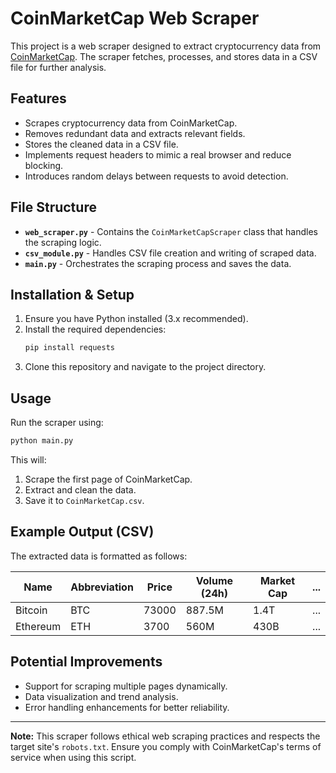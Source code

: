 # CoinMarketCap Web Scraper

This project is a web scraper designed to extract cryptocurrency data from [CoinMarketCap](https://coinmarketcap.com/). The scraper fetches, processes, and stores data in a CSV file for further analysis.

## Features
- Scrapes cryptocurrency data from CoinMarketCap.
- Removes redundant data and extracts relevant fields.
- Stores the cleaned data in a CSV file.
- Implements request headers to mimic a real browser and reduce blocking.
- Introduces random delays between requests to avoid detection.

## File Structure
- **`web_scraper.py`** - Contains the `CoinMarketCapScraper` class that handles the scraping logic.
- **`csv_module.py`** - Handles CSV file creation and writing of scraped data.
- **`main.py`** - Orchestrates the scraping process and saves the data.

## Installation & Setup
1. Ensure you have Python installed (3.x recommended).
2. Install the required dependencies:
   ```bash
   pip install requests
   ```
3. Clone this repository and navigate to the project directory.

## Usage
Run the scraper using:
```bash
python main.py
```
This will:
1. Scrape the first page of CoinMarketCap.
2. Extract and clean the data.
3. Save it to `CoinMarketCap.csv`.

## Example Output (CSV)
The extracted data is formatted as follows:

| Name  | Abbreviation | Price | Volume (24h) | Market Cap | ... |
|-------|-------------|--------|-------------|------------|-----|
| Bitcoin | BTC | 73000 | 887.5M | 1.4T | ... |
| Ethereum | ETH | 3700 | 560M | 430B | ... |

## Potential Improvements
- Support for scraping multiple pages dynamically.
- Data visualization and trend analysis.
- Error handling enhancements for better reliability.

---

**Note:** This scraper follows ethical web scraping practices and respects the target site's `robots.txt`. Ensure you comply with CoinMarketCap's terms of service when using this script.
